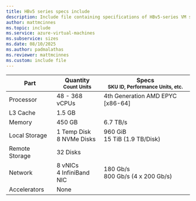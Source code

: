```yaml
---
title: HBv5 series specs include
description: Include file containing specifications of HBv5-series VM sizes.
author: mattmcinnes
ms.topic: include
ms.service: azure-virtual-machines
ms.subservice: sizes
ms.date: 08/10/2025
ms.author: padmalathas
ms.reviewer: mattmcinnes
ms.custom: include file
---
```


| Part | Quantity <br><sup>Count Units | Specs <br><sup>SKU ID, Performance Units, etc.  |
|---|---|---|
| Processor      | 48 - 368 vCPUs     | 4th Generation AMD EPYC [x86-64] |
| L3 Cache       | 1.5 GB       |    |
| Memory         | 450 GB        | 6.7 TB/s   |
| Local Storage  | 1 Temp Disk <br>8 NVMe Disks         |  960 GiB <br>15 TiB (1.9 TB/Disk)  |
| Remote Storage | 32 Disks        |  |
| Network        | 8 vNICs <br> 4 InfiniBand NIC       | 180 Gb/s <br> 800 Gb/s (4 x 200 Gb/s) |
| Accelerators   | None            |     |
